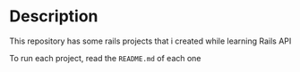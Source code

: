 # Description

This repository has some rails projects that i created while learning Rails API

To run each project, read the `README.md` of each one
